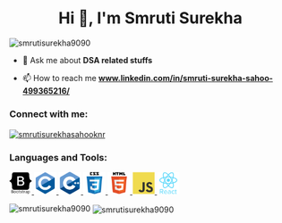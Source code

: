 <h1 align="center">Hi 👋, I'm Smruti Surekha</h1>
<p align="left"> <img src="https://komarev.com/ghpvc/?username=smrutisurekha9090&label=Profile%20views&color=0e75b6&style=flat" alt="smrutisurekha9090" /> </p>

- 💬 Ask me about **DSA related stuffs**

- 📫 How to reach me **www.linkedin.com/in/smruti-surekha-sahoo-499365216/**

<h3 align="left">Connect with me:</h3>
<p align="left">
<a href="https://www.leetcode.com/smrutisurekhasahooknr" target="blank"><img align="center" src="https://raw.githubusercontent.com/rahuldkjain/github-profile-readme-generator/master/src/images/icons/Social/leet-code.svg" alt="smrutisurekhasahooknr" height="30" width="40" /></a>
</p>

<h3 align="left">Languages and Tools:</h3>
<p align="left"> <a href="https://getbootstrap.com" target="_blank" rel="noreferrer"> <img src="https://raw.githubusercontent.com/devicons/devicon/master/icons/bootstrap/bootstrap-plain-wordmark.svg" alt="bootstrap" width="40" height="40"/> </a> <a href="https://www.cprogramming.com/" target="_blank" rel="noreferrer"> <img src="https://raw.githubusercontent.com/devicons/devicon/master/icons/c/c-original.svg" alt="c" width="40" height="40"/> </a> <a href="https://www.w3schools.com/cpp/" target="_blank" rel="noreferrer"> <img src="https://raw.githubusercontent.com/devicons/devicon/master/icons/cplusplus/cplusplus-original.svg" alt="cplusplus" width="40" height="40"/> </a> <a href="https://www.w3schools.com/css/" target="_blank" rel="noreferrer"> <img src="https://raw.githubusercontent.com/devicons/devicon/master/icons/css3/css3-original-wordmark.svg" alt="css3" width="40" height="40"/> </a> <a href="https://www.w3.org/html/" target="_blank" rel="noreferrer"> <img src="https://raw.githubusercontent.com/devicons/devicon/master/icons/html5/html5-original-wordmark.svg" alt="html5" width="40" height="40"/> </a> <a href="https://developer.mozilla.org/en-US/docs/Web/JavaScript" target="_blank" rel="noreferrer"> <img src="https://raw.githubusercontent.com/devicons/devicon/master/icons/javascript/javascript-original.svg" alt="javascript" width="40" height="40"/> </a> <a href="https://reactjs.org/" target="_blank" rel="noreferrer"> <img src="https://raw.githubusercontent.com/devicons/devicon/master/icons/react/react-original-wordmark.svg" alt="react" width="40" height="40"/> </a> </p>

<p><img align="left" src="https://github-readme-stats.vercel.app/api/top-langs?username=smrutisurekha9090&show_icons=true&locale=en&layout=compact" alt="smrutisurekha9090" /></p>

<p>&nbsp;<img align="center" src="https://github-readme-stats.vercel.app/api?username=smrutisurekha9090&show_icons=true&locale=en" alt="smrutisurekha9090" /></p>



